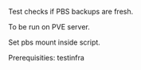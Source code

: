 Test checks if PBS backups are fresh.

To be run on PVE server.

Set pbs mount inside script.

Prerequisities: testinfra

